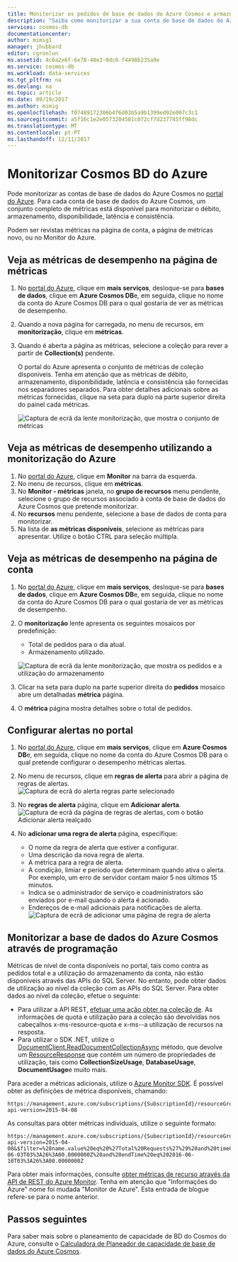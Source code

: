 ```yaml
---
title: Monitorizar os pedidos de base de dados do Azure Cosmos e armazenamento | Microsoft Docs
description: "Saiba como monitorizar a sua conta de base de dados do Azure Cosmos para as métricas de desempenho, tais como pedidos e erros de servidor e a métrica de utilização, tais como o consumo de armazenamento."
services: cosmos-db
documentationcenter: 
author: mimig1
manager: jhubbard
editor: cgronlun
ms.assetid: 4c6a2e6f-6e78-48e3-8dc6-f4498b235a9e
ms.service: cosmos-db
ms.workload: data-services
ms.tgt_pltfrm: na
ms.devlang: na
ms.topic: article
ms.date: 09/19/2017
ms.author: mimig
ms.openlocfilehash: f07489172306b4f6d03b5a9b1399ed92e007c3c1
ms.sourcegitcommit: a5f16c1e2e0573204581c072cf7d237745ff98dc
ms.translationtype: MT
ms.contentlocale: pt-PT
ms.lasthandoff: 12/11/2017
---
```

# <a name="monitor-azure-cosmos-db"></a>Monitorizar Cosmos BD do Azure
Pode monitorizar as contas de base de dados do Azure Cosmos no [portal do Azure](https://portal.azure.com/). Para cada conta de base de dados do Azure Cosmos, um conjunto completo de métricas está disponível para monitorizar o débito, armazenamento, disponibilidade, latência e consistência.

Podem ser revistas métricas na página de conta, a página de métricas novo, ou no Monitor do Azure.

## <a name="view-performance-metrics-on-the-metrics-page"></a>Veja as métricas de desempenho na página de métricas
1. No [portal do Azure](https://portal.azure.com/), clique em **mais serviços**, desloque-se para **bases de dados**, clique em **Azure Cosmos DB**e, em seguida, clique no nome da conta do Azure Cosmos DB para o qual gostaria de ver as métricas de desempenho.
2. Quando a nova página for carregada, no menu de recursos, em **monitorização**, clique em **métricas**.
3. Quando é aberta a página as métricas, selecione a coleção para rever a partir de **Collection(s)** pendente.

   O portal do Azure apresenta o conjunto de métricas de coleção disponíveis. Tenha em atenção que as métricas de débito, armazenamento, disponibilidade, latência e consistência são fornecidas nos separadores separados. Para obter detalhes adicionais sobre as métricas fornecidas, clique na seta para duplo na parte superior direita do painel cada métricas.

   ![Captura de ecrã da lente monitorização, que mostra o conjunto de métricas](./media/monitor-accounts/metrics-suite.png)

## <a name="view-performance-metrics-by-using-azure-monitoring"></a>Veja as métricas de desempenho utilizando a monitorização do Azure
1. No [portal do Azure](https://portal.azure.com/), clique em **Monitor** na barra da esquerda.
2. No menu de recursos, clique em **métricas**.
3. No **Monitor - métricas** janela, no **grupo de recursos** menu pendente, selecione o grupo de recursos associado à conta de base de dados do Azure Cosmos que pretende monitorizar. 
4. No **recursos** menu pendente, selecione a base de dados de conta para monitorizar.
5. Na lista de **as métricas disponíveis**, selecione as métricas para apresentar. Utilize o botão CTRL para seleção múltipla. 

## <a name="view-performance-metrics-on-the-account-page"></a>Veja as métricas de desempenho na página de conta
1. No [portal do Azure](https://portal.azure.com/), clique em **mais serviços**, desloque-se para **bases de dados**, clique em **Azure Cosmos DB**e, em seguida, clique no nome da conta do Azure Cosmos DB para o qual gostaria de ver as métricas de desempenho.
2. O **monitorização** lente apresenta os seguintes mosaicos por predefinição:
   
   * Total de pedidos para o dia atual.
   * Armazenamento utilizado.
   
   ![Captura de ecrã da lente monitorização, que mostra os pedidos e a utilização do armazenamento](./media/monitor-accounts/documentdb-total-requests-and-usage.png)
3. Clicar na seta para duplo na parte superior direita do **pedidos** mosaico abre um detalhadas **métrica** página.
4. O **métrica** página mostra detalhes sobre o total de pedidos. 

## <a name="set-up-alerts-in-the-portal"></a>Configurar alertas no portal
1. No [portal do Azure](https://portal.azure.com/), clique em **mais serviços**, clique em **Azure Cosmos DB**e, em seguida, clique no nome da conta do Azure Cosmos DB para o qual pretende configurar o desempenho métricas alertas.
2. No menu de recursos, clique em **regras de alerta** para abrir a página de regras de alertas.  
   ![Captura de ecrã do alerta regras parte selecionado](./media/monitor-accounts/madocdb10.5.png)
3. No **regras de alerta** página, clique em **Adicionar alerta**.  
   ![Captura de ecrã da página de regras de alertas, com o botão Adicionar alerta realçado](./media/monitor-accounts/madocdb11.png)
4. No **adicionar uma regra de alerta** página, especifique:
   
   * O nome da regra de alerta que estiver a configurar.
   * Uma descrição da nova regra de alerta.
   * A métrica para a regra de alerta.
   * A condição, limiar e período que determinam quando ativa o alerta. Por exemplo, um erro de servidor contam maior 5 nos últimos 15 minutos.
   * Indica se o administrador de serviço e coadministrators são enviados por e-mail quando o alerta é acionado.
   * Endereços de e-mail adicionais para notificações de alerta.  
     ![Captura de ecrã de adicionar uma página de regra de alerta](./media/monitor-accounts/madocdb12.png)

## <a name="monitor-azure-cosmos-db-programmatically"></a>Monitorizar a base de dados do Azure Cosmos através de programação
Métricas de nível de conta disponíveis no portal, tais como contra as pedidos total e a utilização do armazenamento da conta, não estão disponíveis através das APIs do SQL Server. No entanto, pode obter dados de utilização ao nível da coleção com as APIs do SQL Server. Para obter dados ao nível da coleção, efetue o seguinte:

* Para utilizar a API REST, [efetuar uma ação obter na coleção de](https://msdn.microsoft.com/library/mt489073.aspx). As informações de quota e utilização para a coleção são devolvidas nos cabeçalhos x-ms-resource-quota e x-ms--a utilização de recursos na resposta.
* Para utilizar o SDK .NET, utilize o [DocumentClient.ReadDocumentCollectionAsync](https://msdn.microsoft.com/library/microsoft.azure.documents.client.documentclient.readdocumentcollectionasync.aspx) método, que devolve um [ResourceResponse](https://msdn.microsoft.com/library/dn799209.aspx) que contém um número de propriedades de utilização, tais como **CollectionSizeUsage**, **DatabaseUsage**, **DocumentUsage**e muito mais.

Para aceder a métricas adicionais, utilize o [Azure Monitor SDK](https://www.nuget.org/packages/Microsoft.Azure.Insights). É possível obter as definições de métrica disponíveis, chamando:

    https://management.azure.com/subscriptions/{SubscriptionId}/resourceGroups/{ResourceGroup}/providers/Microsoft.DocumentDb/databaseAccounts/{DocumentDBAccountName}/metricDefinitions?api-version=2015-04-08

As consultas para obter métricas individuais, utilize o seguinte formato:

    https://management.azure.com/subscriptions/{SubecriptionId}/resourceGroups/{ResourceGroup}/providers/Microsoft.DocumentDb/databaseAccounts/{DocumentDBAccountName}/metrics?api-version=2015-04-08&$filter=%28name.value%20eq%20%27Total%20Requests%27%29%20and%20timeGrain%20eq%20duration%27PT5M%27%20and%20startTime%20eq%202016-06-03T03%3A26%3A00.0000000Z%20and%20endTime%20eq%202016-06-10T03%3A26%3A00.0000000Z

Para obter mais informações, consulte [obter métricas de recurso através da API de REST do Azure Monitor](https://blogs.msdn.microsoft.com/cloud_solution_architect/2016/02/23/retrieving-resource-metrics-via-the-azure-insights-api/). Tenha em atenção que "Informações do Azure" nome foi mudada "Monitor de Azure".  Esta entrada de blogue refere-se para o nome anterior.

## <a name="next-steps"></a>Passos seguintes
Para saber mais sobre o planeamento de capacidade de BD do Cosmos do Azure, consulte o [Calculadora de Planeador de capacidade de base de dados do Azure Cosmos](https://www.documentdb.com/capacityplanner).

